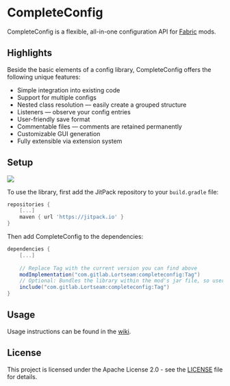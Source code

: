 # CompleteConfig
CompleteConfig is a flexible, all-in-one configuration API for [Fabric](https://fabricmc.net/) mods.

## Highlights
Beside the basic elements of a config library, CompleteConfig offers the following unique features:
* Simple integration into existing code
* Support for multiple configs
* Nested class resolution — easily create a grouped structure
* Listeners — observe your config entries
* User-friendly save format
* Commentable files — comments are retained permanently
* Customizable GUI generation
* Fully extensible via extension system

## Setup
[![](https://jitpack.io/v/com.gitlab.Lortseam/completeconfig.svg)](https://jitpack.io/#com.gitlab.Lortseam/completeconfig)

To use the library, first add the JitPack repository to your `build.gradle` file:
```groovy
repositories {
    [...]
    maven { url 'https://jitpack.io' }
}
```
Then add CompleteConfig to the dependencies:
```groovy
dependencies {
    [...]
    
    // Replace Tag with the current version you can find above
    modImplementation("com.gitlab.Lortseam:completeconfig:Tag")
    // Optional: Bundles the library within the mod's jar file, so users don't have to download it seperately
    include("com.gitlab.Lortseam:completeconfig:Tag")
}
```

## Usage
Usage instructions can be found in the [wiki](https://gitlab.com/Lortseam/completeconfig/-/wikis/home).

## License
This project is licensed under the Apache License 2.0 - see the [LICENSE](LICENSE) file for details.